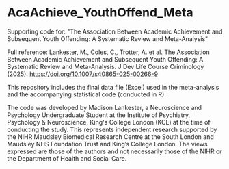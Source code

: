 # AcaAchieve_YouthOffend_Meta
Supporting code for: "The Association Between Academic Achievement and Subsequent Youth Offending: A Systematic Review and Meta-Analysis"

Full reference: Lankester, M., Coles, C., Trotter, A. et al. The Association Between Academic Achievement and Subsequent Youth Offending: A Systematic Review and Meta-Analysis. J Dev Life Course Criminology (2025). https://doi.org/10.1007/s40865-025-00266-9

This repository includes the final data file (Excel) used in the meta-analysis and the accompanying statistical code (conducted in R).

The code was developed by Madison Lankester, a Neuroscience and Psychology Undergraduate Student at the Institute of Psychiatry, Psychology & Neuroscience, King's College London (KCL) at the time of conducting the study. This represents independent research supported by the NIHR Maudsley Biomedical Research Centre at the South London and Maudsley NHS Foundation Trust and King’s College London. The views expressed are those of the authors and not necessarily those of the NIHR or the Department of Health and Social Care.
